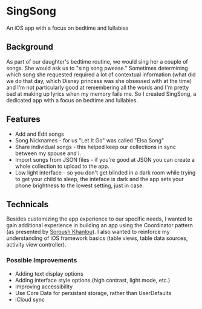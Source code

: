# SingSong
An iOS app with a focus on bedtime and lullabies

## Background
As part of our daughter's bedtime routine, we would sing her a couple of songs. She would ask us to "sing song pwease." Sometimes determining which song she requested required a lot of contextual information (what did we do that day, which Disney princess was she obsessed with at the time) and I'm not particularly good at remembering all the words and I'm pretty bad at making up lyrics when my memory fails me. So I created SingSong, a dedicated app with a focus on bedtime and lullabies.

## Features
* Add and Edit songs
* Song Nicknames - for us "Let It Go" was called "Elsa Song"
* Share individual songs - this helped keep our collections in sync between my spouse and I.
* Import songs from JSON files - if you're good at JSON you can create a whole collection to upload to the app.
* Low light interface - so you don't get blinded in a dark room while trying to get your child to sleep, the inteface is dark and the app sets your phone brightness to the lowest setting, just in case.

## Technicals
Besides customizing the app experience to our specific needs, I wanted to gain additional experience in building an app using the Coordinator pattern (as presented by [Soroush Khanlou](https://vimeo.com/144116310)). I also wanted to reinforce my understanding of iOS framework basics (table views, table data sources, activity view controller).

### Possible Improvements
* Adding text display options
* Adding interface style options (high contrast, light mode, etc.)
* Improving accessibility
* Use Core Data for persistant storage, rather than UserDefaults
* iCloud sync
